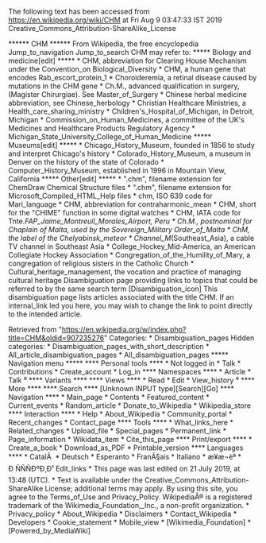 The following text has been accessed from https://en.wikipedia.org/wiki/CHM at Fri Aug 9 03:47:33 IST 2019
Creative_Commons_Attribution-ShareAlike_License




















****** CHM ******
From Wikipedia, the free encyclopedia
Jump_to_navigation Jump_to_search
CHM may refer to:
***** Biology and medicine[edit] *****
    * CHM, abbreviation for Clearing House Mechanism under the Convention_on
      Biological_Diversity
    * CHM, a human gene that encodes Rab_escort_protein_1
    * Choroideremia, a retinal disease caused by mutations in the CHM gene
    * Ch.M., advanced qualification in surgery, (Magister Chirurgiae). See
      Master_of_Surgery
    * Chinese herbal medicine abbreviation, see Chinese_herbology
    * Christian Healthcare Ministries, a Health_care_sharing_ministry
    * Children's_Hospital_of_Michigan, in Detroit, Michigan
    * Commission_on_Human_Medicines, a committee of the UK's Medicines and
      Healthcare Products Regulatory Agency
    * Michigan_State_University_College_of_Human_Medicine
***** Museums[edit] *****
    * Chicago_History_Museum, founded in 1856 to study and interpret Chicago's
      history
    * Colorado_History_Museum, a museum in Denver on the history of the state
      of Colorado
    * Computer_History_Museum, established in 1996 in Mountain View, California
***** Other[edit] *****
    * ".chm", filename extension for ChemDraw Chemical Structure files
    * ".chm", filename extension for Microsoft_Compiled_HTML_Help files
    * chm, ISO 639 code for Mari_language
    * CHM, abbreviation for contraharmonic_mean
    * CHM, short for the "CHIME" function in some digital watches
    * CHM, IATA code for Tnte._FAP_Jaime_Montreuil_Morales_Airport, Peru
    * Ch.M., postnominal for Chaplain of Malta, used by the Sovereign_Military
      Order_of_Malta
    * ChM, the label of the Chelyabinsk_meteor
    * Channel_M_(Southeast_Asia), a cable TV channel in Southeast Asia
    * College_Hockey_Mid-America, an American Collegiate Hockey Association
    * Congregation_of_the_Humility_of_Mary, a congregation of religious sisters
      in the Catholic Church
    * Cultural_heritage_management, the vocation and practice of managing
      cultural heritage
                      Disambiguation page providing links to topics that could
                      be referred to by the same search term
[Disambiguation_icon] This disambiguation page lists articles associated with
                      the title CHM.
                      If an internal_link led you here, you may wish to change
                      the link to point directly to the intended article.

Retrieved from "https://en.wikipedia.org/w/index.php?title=CHM&oldid=907235276"
Categories:
    * Disambiguation_pages
Hidden categories:
    * Disambiguation_pages_with_short_description
    * All_article_disambiguation_pages
    * All_disambiguation_pages
***** Navigation menu *****
**** Personal tools ****
    * Not logged in
    * Talk
    * Contributions
    * Create_account
    * Log_in
**** Namespaces ****
    * Article
    * Talk
⁰
**** Variants ****
**** Views ****
    * Read
    * Edit
    * View_history
⁰
**** More ****
**** Search ****
[Unknown INPUT type][Search][Go]
**** Navigation ****
    * Main_page
    * Contents
    * Featured_content
    * Current_events
    * Random_article
    * Donate_to_Wikipedia
    * Wikipedia_store
**** Interaction ****
    * Help
    * About_Wikipedia
    * Community_portal
    * Recent_changes
    * Contact_page
**** Tools ****
    * What_links_here
    * Related_changes
    * Upload_file
    * Special_pages
    * Permanent_link
    * Page_information
    * Wikidata_item
    * Cite_this_page
**** Print/export ****
    * Create_a_book
    * Download_as_PDF
    * Printable_version
**** Languages ****
    * CatalÃ 
    * Deutsch
    * Esperanto
    * FranÃ§ais
    * Italiano
    * æ¥æ¬èª
    * Ð ÑÑÑÐºÐ¸Ð¹
Edit_links
    * This page was last edited on 21 July 2019, at 13:48 (UTC).
    * Text is available under the Creative_Commons_Attribution-ShareAlike
      License; additional terms may apply. By using this site, you agree to the
      Terms_of_Use and Privacy_Policy. WikipediaÂ® is a registered trademark of
      the Wikimedia_Foundation,_Inc., a non-profit organization.
    * Privacy_policy
    * About_Wikipedia
    * Disclaimers
    * Contact_Wikipedia
    * Developers
    * Cookie_statement
    * Mobile_view
    * [Wikimedia_Foundation]
    * [Powered_by_MediaWiki]
